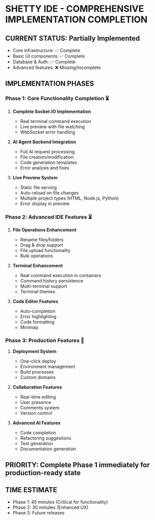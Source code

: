 # SHETTY IDE - COMPREHENSIVE IMPLEMENTATION COMPLETION

## CURRENT STATUS: Partially Implemented
- Core infrastructure: ✅ Complete
- Basic UI components: ✅ Complete  
- Database & Auth: ✅ Complete
- Advanced features: ❌ Missing/Incomplete

## IMPLEMENTATION PHASES

### Phase 1: Core Functionality Completion ⏳
1. **Complete Socket.IO Implementation**
   - Real terminal command execution
   - Live preview with file watching
   - WebSocket error handling

2. **AI Agent Backend Integration**
   - Full AI request processing
   - File creation/modification 
   - Code generation templates
   - Error analysis and fixes

3. **Live Preview System**
   - Static file serving
   - Auto-reload on file changes
   - Multiple project types (HTML, Node.js, Python)
   - Error display in preview

### Phase 2: Advanced IDE Features ⏳
1. **File Operations Enhancement**
   - Rename files/folders
   - Drag & drop support
   - File upload functionality
   - Bulk operations

2. **Terminal Enhancement** 
   - Real command execution in containers
   - Command history persistence
   - Multi-terminal support
   - Terminal themes

3. **Code Editor Features**
   - Auto-completion
   - Error highlighting
   - Code formatting
   - Minimap

### Phase 3: Production Features 🔮
1. **Deployment System**
   - One-click deploy
   - Environment management
   - Build processes
   - Custom domains

2. **Collaboration Features**
   - Real-time editing
   - User presence
   - Comments system
   - Version control

3. **Advanced AI Features**
   - Code completion
   - Refactoring suggestions
   - Test generation
   - Documentation generation

## PRIORITY: Complete Phase 1 immediately for production-ready state

## TIME ESTIMATE
- Phase 1: 45 minutes (Critical for functionality)
- Phase 2: 30 minutes (Enhanced UX)
- Phase 3: Future releases